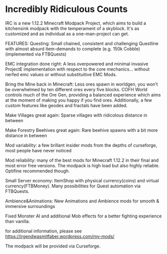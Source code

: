 # Incredibly Ridiculous Counts
IRC is a new 1.12.2 Minecraft Modpack Project, which aims to build a kitchensink modpack with the temperament of a skyblock. It's as customized and as individual as a one-man-project can get.

FEATURES:
Questing: Small chained, consistent and challenging Questline with almost absurd item-demands to complete (e.g. 150k Cobble) (implemented via FTBQuests)

EMC integration done right: A less overpowered and minimal invasive ProjectE implementation with respect to the core mechanics… without nerfed emc values or without substituitive EMC Mods. 

Bring the Mine back in Minecraft: Less ores spawn in worldgen, you won’t be overwhelmed by ten different ores every five blocks. COFH World controls much of the Ore Gen, providing a balanced experience which aims at the moment of making you happy if you find ores. Additionally, a few custom features like geodes and fractals have been added. 

Make Villages great again: Sparse villages with ridicolous distance in between

Make Forestry Beehives great again: Rare beehive spawns with a bit more distance in between

Mod variability: a few brillant insider mods from the depths of curseforge, most people have never noticed

Mod reliability: many of the best mods for Minecraft 1.12.2 in their final and most error free versions. The modpack is high load but also highly reliable. Optifine recommended though.

Small Server economy: ItemShop with physical currency(coins) and virtual currency(FTBMoney). Many possibilities for Quest automation via FTBQuests.

Ambience&Animations: New Animations and Ambience mods for smooth & immersive surroundings

Fixed Monster AI and additional Mob effects for a better fighting experience than vanilla.

for additional information, please see https://irgendwasmitfaber.wordpress.com/my-mods/

The modpack will be provided via Curseforge.
